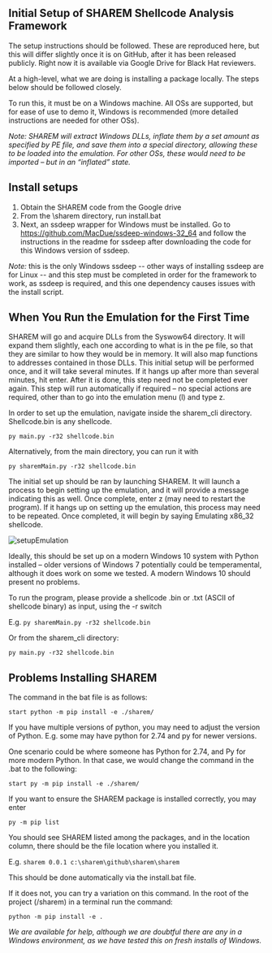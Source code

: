 ## Initial Setup of SHAREM Shellcode Analysis Framework
The setup instructions should be followed. These are reproduced here, but this will differ slightly once it is on GitHub, after it has been released publicly. Right now it is available via Google Drive for Black Hat reviewers.

At a high-level, what we are doing is installing a package locally. The steps below should be followed closely.

To run this, it must be on a Windows machine.
All OSs are supported, but for ease of use to demo it, Windows is recommended (more detailed instructions are needed for other OSs). 

_Note: SHAREM will extract Windows DLLs, inflate them by a set amount as specified by PE file, and save them into a special directory, allowing these to be loaded into the emulation. For other OSs, these would need to be imported – but in an “inflated” state._

## Install setups
1. Obtain the SHAREM code from the Google drive
2. From the \sharem directory, run install.bat
3. Next,  an ssdeep wrapper for Windows must be installed. Go to https://github.com/MacDue/ssdeep-windows-32_64 and follow the instructions in the readme for ssdeep after downloading the code for this Windows version of ssdeep.

_Note:_ this is the only Windows ssdeep -- other ways of installing ssdeep are for Linux -- and this step must be completed in order for the framework to work, as ssdeep is required, and this one dependency causes issues with the install script.

## When You Run the Emulation for the First Time

SHAREM will go and acquire DLLs from the Syswow64 directory. It will expand them slightly, each one according to what is in the pe file, so that they are similar to how they would be in memory. It will also map functions to addresses contained in those DLLs. This initial setup will be performed once, and it will take several minutes. If it hangs up after more than several minutes, hit enter. After it is done, this step need not be completed ever again. This step will run automatically if required – no special actions are required, other than to go into the emulation menu (l) and type z.

In order to set up the emulation, navigate inside the sharem_cli directory. Shellcode.bin is any shellcode.

`py main.py -r32 shellcode.bin`

Alternatively, from the main directory, you can run it with 

`py sharemMain.py -r32 shellcode.bin`

The initial set up should be ran by launching SHAREM. It will launch a process to begin setting up the emulation, and it will provide a message indicating this as well. Once complete, enter z (may need to restart the program). If it hangs up on setting up the emulation, this process may need to be repeated. Once completed, it will begin by saying Emulating x86_32 shellcode.

![setupEmulation](https://user-images.githubusercontent.com/114108866/191625501-46a00c77-f91c-408b-9d97-df57501ab1e7.png)

Ideally, this should be set up on a modern Windows 10 system with Python installed – older versions of Windows 7 potentially could be temperamental, although it does work on some we tested. A modern Windows 10 should present no problems.

To run the program, please provide a shellcode .bin or .txt (ASCII of shellcode binary) as input, using the -r switch

E.g.
`py sharemMain.py -r32 shellcode.bin`

Or from the sharem_cli directory:

`py main.py -r32 shellcode.bin`

## Problems Installing SHAREM

The command in the bat file is as follows:

`start python -m pip install -e ./sharem/`

If you have multiple versions of python, you may need to adjust the version of Python. E.g. some may have python for 2.74 and py for newer versions.

One scenario could be where someone has Python for 2.74, and Py for more modern Python. In that case, we would change the command in the .bat to the following:

`start py -m pip install -e ./sharem/`

If you want to ensure the SHAREM package is installed correctly, you may enter

`py -m pip list`

You should see SHAREM listed among the packages, and in the location column, there should be the file location where you installed it.

E.g. `sharem 0.0.1 c:\sharem\github\sharem\sharem`

This should be done automatically via the install.bat file.

If it does not, you can try a variation on this command. In the root of the project (<path>/sharem) in a terminal run the command:

`python -m pip install -e .`  
	
_We are available for help, although we are doubtful there are any in a Windows environment, as we have tested this on fresh installs of Windows._